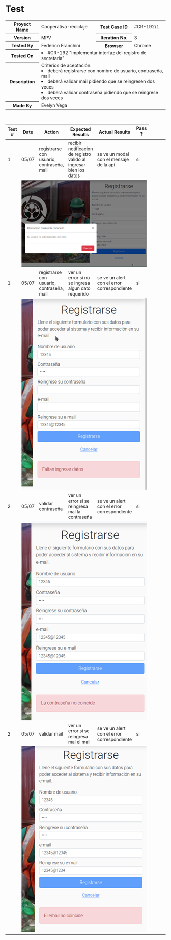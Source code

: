 # Test

<table style= "width: 100%">
  <tr>
    <th> Proyect Name </th>
    <td> Cooperativa-reciclaje</td>
    <th> Test Case ID </th>
    <td> #CR-192/1 </td>
  </tr>
  <tr>
    <th> Version </th>
    <td> MPV </td>
    <th> Iteration No. </th>
    <td> 3 </td>
  </tr>
   <tr>
    <th> Tested By </th>
    <td> Federico Franchini </td>
    <th> Browser </th>
    <td> Chrome </td>
  </tr>
  <tr>
    <th colspan="1"> Tested On </th> 
    <td colspan="3">
      <li> #CR-192 "Implementar interfaz del registro de secretaria"
    </td>
  </tr>
   <tr>
    <th colspan="1"> Description </th>
    <td colspan="3"> Criterios de aceptación:
        <li> deberá registrarse con nombre de usuario, contraseña, mail
        <li> deberá validar mail pidiendo que se reingresen dos veces
        <li> deberá validar contraseña pidiendo que se reingrese dos veces
    </td>
  </tr>
   <tr>
    <th colspan="1"> Made By </th>
    <td colspan="3"> Evelyn Vega </td>
  </tr>
</table>

<br>

|Test # | Date | Action | Expected Results | Actual Results | Pass :question: |
| ---   | ---  | ---    | ---              |   ---          | ---   |
| 1 | 05/07 | registrarse con usuario, contraseña, mail | recibir notificacion de registro valido al ingresar bien los datos | se ve un modal con el mensaje de la api | si|
| <td colspan=6>![captura](./_images/Screenshot_20210705_170228.png)|
| 1 | 05/07 | registrarse con usuario, contraseña, mail | ver un error si no se ingresa algun dato requerido | se ve un alert con el error correspondiente | si|
| <td colspan=6>![captura](./_images/Screenshot_20210705_170448.png)|
| 2 | 05/07 | validar contraseña  | ver un error si se reingresa mal la contraseña | se ve un alert con el error correspondiente | si |
| <td colspan=6>![captura](./_images/Screenshot_20210705_170743.png)|
| 2 | 05/07 | validar mail  | ver un error si se reingresa mal el mail | se ve un alert con el error correspondiente | si |
| <td colspan=6>![captura](./_images/Screenshot_20210705_170834.png)|

